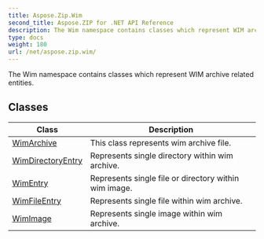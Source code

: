 ```yaml
---
title: Aspose.Zip.Wim
second_title: Aspose.ZIP for .NET API Reference
description: The Wim namespace contains classes which represent WIM archive related entities
type: docs
weight: 180
url: /net/aspose.zip.wim/
---
```

The Wim namespace contains classes which represent WIM archive related entities.

## Classes

| Class | Description |
| --- | --- |
| [WimArchive](./wimarchive/) | This class represents wim archive file. |
| [WimDirectoryEntry](./wimdirectoryentry/) | Represents single directory within wim archive. |
| [WimEntry](./wimentry/) | Represents single file or directory within wim image. |
| [WimFileEntry](./wimfileentry/) | Represents single file within wim archive. |
| [WimImage](./wimimage/) | Represents single image within wim archive. |



